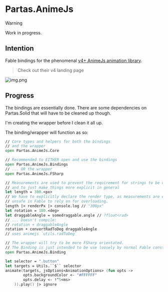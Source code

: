 ﻿# Partas.AnimeJs

> [!WARNING]
> Work in progress.

## Intention

Fable bindings for the phenomenal [v4+ AnimeJs animation library](https://animejs.com/).

> Check out their v4 landing page

![img.png](img.png)

## Progress

The bindings are essentially done. There are some dependencies on Partas.Solid that will have to be cleaned up though.

I'm creating the wrapper before I clean it all up.

The binding/wrapper will function as so:

```fsharp
// Core types and helpers for both the bindings
// and the wrapper
open Partas.AnimeJs.Core

// Recommended to EITHER open and use the bindings
open Partas.AnimeJs.Bindings
// ... OR the wrapper
open Partas.AnimeJs.FSharp

// Measurements are used to prevent the requirement for strings to be used in inputs.
// and to just make things more explicit in general
let length = 300.<px>
// We have to explicitly declare the render type, as measurements are erased and are
// unsafe in Fable to rely on for overloading.
length |> renderPx |> console.log // "300px"
let rotation = 180.<deg>
let draggableAngle = somedraggable.angle // ?float<rad>
// ... Doesn't compile:
// rotation + draggableAngle
rotation + convertRadToDeg draggableAngle
// uses animejs `utils.radToDeg`

// The wrapper will try to be more FSharp orientated.
// The Binding is just intended to be use loosely by normal Fable constructs.
open Partas.AnimeJs.Binding

let selector = ".button"
let targets = Utils.``$`` selector
animate(targets, jsOptions<AnimationOptions> (fun opts ->
        opts.backgroundColor <- "#FFFFFF"
        opts.delay <- !^5<ms>
    )).play() |> ignore
```
